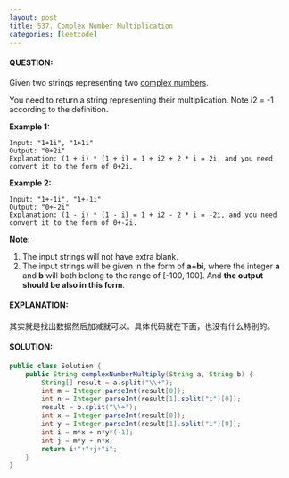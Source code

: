 ```yaml
---
layout: post
title: 537. Complex Number Multiplication
categories: [leetcode]
---
```


#### QUESTION:

Given two strings representing two [complex numbers](https://en.wikipedia.org/wiki/Complex_number).

You need to return a string representing their multiplication. Note i2 = -1 according to the definition.

**Example 1:**

```
Input: "1+1i", "1+1i"
Output: "0+2i"
Explanation: (1 + i) * (1 + i) = 1 + i2 + 2 * i = 2i, and you need convert it to the form of 0+2i.

```

**Example 2:**

```
Input: "1+-1i", "1+-1i"
Output: "0+-2i"
Explanation: (1 - i) * (1 - i) = 1 + i2 - 2 * i = -2i, and you need convert it to the form of 0+-2i.

```

**Note:**

1. The input strings will not have extra blank.
2. The input strings will be given in the form of **a+bi**, where the integer **a** and **b** will both belong to the range of [-100, 100]. And **the output should be also in this form**.

#### EXPLANATION:

其实就是找出数据然后加减就可以。具体代码就在下面，也没有什么特别的。

#### SOLUTION:

```JAVA
public class Solution {
    public String complexNumberMultiply(String a, String b) {
        String[] result = a.split("\\+");
        int m = Integer.parseInt(result[0]);
        int n = Integer.parseInt(result[1].split("i")[0]);
        result = b.split("\\+");
        int x = Integer.parseInt(result[0]);
        int y = Integer.parseInt(result[1].split("i")[0]);
        int i = m*x + n*y*(-1);
        int j = m*y + n*x;
        return i+"+"+j+"i";
    }
}
```

